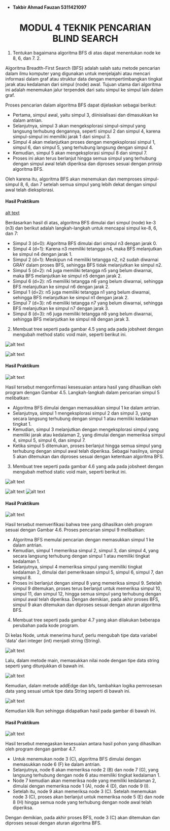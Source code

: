 - #### Takbir Ahmad Fauzan 5311421097

<center><h1>MODUL 4 TEKNIK PENCARIAN BLIND SEARCH</h1></center>

1. Tentukan bagaimana algoritma BFS di atas dapat menentukan node ke 8, 6, dan 7. 2. 


Algoritma Breadth-First Search (BFS) adalah salah satu metode pencarian dalam ilmu komputer yang digunakan untuk menjelajahi atau mencari informasi dalam graf atau struktur data dengan mempertimbangkan tingkat jarak atau kedalaman dari simpul (node) awal. Tujuan utama dari algoritma ini adalah menemukan jalur terpendek dari satu simpul ke simpul lain dalam graf.

Proses pencarian dalam algoritma BFS dapat dijelaskan sebagai berikut:

- Pertama, simpul awal, yaitu simpul 3, diinisialisasi dan dimasukkan ke dalam antrian.
- Selanjutnya, simpul 3 akan mengeksplorasi simpul-simpul yang langsung terhubung dengannya, seperti simpul 2 dan simpul 4, karena simpul-simpul ini memiliki jarak 1 dari simpul 3.
- Simpul 4 akan melanjutkan proses dengan mengeksplorasi simpul 1, simpul 6, dan simpul 5, yang terhubung langsung dengan simpul 4.
- Kemudian, simpul 5 akan mengeksplorasi simpul 8 dan simpul 7.
- Proses ini akan terus berlanjut hingga semua simpul yang terhubung dengan simpul awal telah diperiksa dan diproses sesuai dengan prinsip algoritma BFS.

Oleh karena itu, algoritma BFS akan menemukan dan memproses simpul-simpul 8, 6, dan 7 setelah semua simpul yang lebih dekat dengan simpul awal telah dieksplorasi.

#### Hasil Praktikum

[alt text](!https://github.com/Takbirahmadf/Tugas-AI/blob/main/hasil%20nomor%201.png)

Berdasarkan hasil di atas, algoritma BFS dimulai dari simpul (node) ke-3 (n3) dan berikut adalah langkah-langkah untuk mencapai simpul ke-8, 6, dan 7:
- Simpul 3 (d=0): Algoritma BFS dimulai dari simpul n3 dengan jarak 0.
- Simpul 4 (d=1): Karena n3 memiliki tetangga n4, maka BFS melanjutkan ke simpul n4 dengan jarak 1.
- Simpul 2 (d=1): Meskipun n4 memiliki tetangga n2, n2 sudah diwarnai GRAY dalam proses BFS, sehingga BFS tidak melanjutkan ke simpul n2.
- Simpul 5 (d=2): n4 juga memiliki tetangga n5 yang belum diwarnai, maka BFS melanjutkan ke simpul n5 dengan jarak 2.
- Simpul 6 (d=2): n5 memiliki tetangga n6 yang belum diwarnai, sehingga BFS melanjutkan ke simpul n6 dengan jarak 2.
- Simpul 1 (d=2): n5 juga memiliki tetangga n1 yang belum diwarnai, sehingga BFS melanjutkan ke simpul n1 dengan jarak 2.
- Simpul 7 (d=3): n6 memiliki tetangga n7 yang belum diwarnai, sehingga BFS melanjutkan ke simpul n7 dengan jarak 3.
- Simpul 8 (d=3): n6 juga memiliki tetangga n8 yang belum diwarnai, sehingga BFS melanjutkan ke simpul n8 dengan jarak 3.

2. Membuat tree seperti pada gambar 4.5 yang ada pada jobsheet dengan mengubah method static void main, seperti berikut ini.

![alt text](https://github.com/Takbirahmadf/Tugas-AI/blob/main/code%20nomor%202-1.png)

![alt text](https://github.com/Takbirahmadf/Tugas-AI/blob/main/code%20nomor%202-2.png)

#### Hasil Praktikum

![alt text](https://github.com/Takbirahmadf/Tugas-AI/blob/main/hasil%20nomor2.png)

Hasil tersebut mengonfirmasi kesesuaian antara hasil yang dihasilkan oleh program dengan Gambar 4.5. Langkah-langkah dalam pencarian simpul 5 melibatkan:
- Algoritma BFS dimulai dengan memasukkan simpul 1 ke dalam antrian.
- Selanjutnya, simpul 1 mengeksplorasi simpul 2 dan simpul 3, yang secara langsung terhubung dengan simpul 1 atau memiliki kedalaman tingkat 1.
- Kemudian, simpul 3 melanjutkan dengan mengeksplorasi simpul yang memiliki jarak atau kedalaman 2, yang dimulai dengan memeriksa simpul 4, simpul 5, simpul 6, dan simpul 7.
- Ketika simpul 5 ditemukan, proses berlanjut hingga semua simpul yang terhubung dengan simpul awal telah diperiksa. Sebagai hasilnya, simpul 5 akan ditemukan dan diproses sesuai dengan ketentuan algoritma BFS.

3.	Membuat tree seperti pada gambar 4.6 yang ada pada jobsheet dengan mengubah method static void main, seperti berikut ini.

![alt text](https://github.com/Takbirahmadf/Tugas-AI/blob/main/code%20nomor%203-1.png)

![alt text](https://github.com/Takbirahmadf/Tugas-AI/blob/main/code%20nomor%203-2.png)
![alt text](https://github.com/Takbirahmadf/Tugas-AI/blob/main/code%20nomor%203-3.png)

#### Hasil Praktikum

![alt text](https://github.com/Takbirahmadf/Tugas-AI/blob/main/IMG-20231103-WA0002.jpg)

Hasil tersebut memverifikasi bahwa tree yang dihasilkan oleh program sesuai dengan Gambar 4.6. Proses pencarian simpul 9 melibatkan:
- Algoritma BFS memulai pencarian dengan memasukkan simpul 1 ke dalam antrian.
- Kemudian, simpul 1 memeriksa simpul 2, simpul 3, dan simpul 4, yang secara langsung terhubung dengan simpul 1 atau memiliki tingkat kedalaman 1.
- Selanjutnya, simpul 4 memeriksa simpul yang memiliki tingkat kedalaman 2, dimulai dari pemeriksaan simpul 5, simpul 6, simpul 7, dan simpul 8.
- Proses ini berlanjut dengan simpul 8 yang memeriksa simpul 9. Setelah simpul 9 ditemukan, proses terus berlanjut untuk memeriksa simpul 10, simpul 11, dan simpul 12, hingga semua simpul yang terhubung dengan simpul awal telah diperiksa. Dengan demikian, pada akhir proses BFS, simpul 9 akan ditemukan dan diproses sesuai dengan aturan algoritma BFS.

4.	Membuat tree seperti pada gambar 4.7 yang akan dilakukan beberapa perubahan pada kode program.

Di kelas Node, untuk menerima huruf, perlu mengubah tipe data variabel 'data' dari integer (int) menjadi string (String).

![alt text](https://github.com/Takbirahmadf/Tugas-AI/blob/main/code%20nomor%204-1.png)

Lalu, dalam metode main, memasukkan nilai node dengan tipe data string seperti yang ditunjukkan di bawah ini.

![alt text](https://github.com/Takbirahmadf/Tugas-AI/blob/main/code%20nomor%204-2.png)

Kemudian, dalam metode addEdge dan bfs, tambahkan logika pemrosesan data yang sesuai untuk tipe data String seperti di bawah ini.

![alt text](https://github.com/Takbirahmadf/Tugas-AI/blob/main/code%20nomor%204-3.png)

Kemudian klik Run sehingga didapatkan hasil pada gambar di bawah ini.

#### Hasil Praktikum

![alt text](https://github.com/Takbirahmadf/Tugas-AI/blob/main/hasil%20nomor4.png)

Hasil tersebut menegaskan kesesuaian antara hasil pohon yang dihasilkan oleh program dengan gambar 4.7. 
- Untuk menemukan node 3 (C), algoritma BFS dimulai dengan memasukkan node 6 (F) ke dalam antrian. 
- Selanjutnya, node 6 akan memeriksa node 2 (B) dan node 7 (G), yang langsung terhubung dengan node 6 atau memiliki tingkat kedalaman 1. 
- Node 7 kemudian akan memeriksa node yang memiliki kedalaman 2, dimulai dengan memeriksa node 1 (A), node 4 (D), dan node 9 (I).
- Setelah itu, node 9 akan memeriksa node 3 (C). Setelah menemukan node 3 (C), proses akan berlanjut untuk memeriksa node 5 (E) dan node 8 (H) hingga semua node yang terhubung dengan node awal telah diperiksa.

Dengan demikian, pada akhir proses BFS, node 3 (C) akan ditemukan dan diproses sesuai dengan aturan algoritma BFS.
